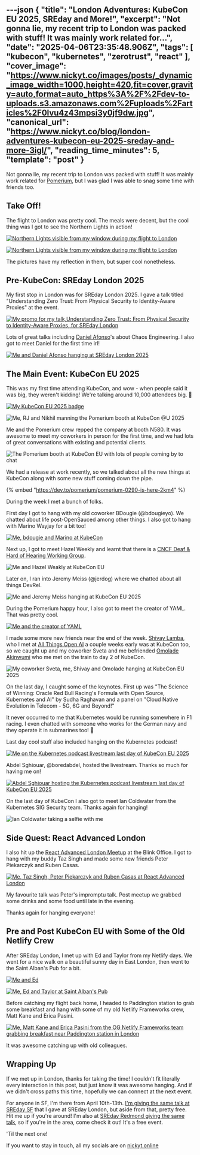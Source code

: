 ---json
{
  "title": "London Adventures: KubeCon EU 2025, SREday and More!",
  "excerpt": "Not gonna lie, my recent trip to London was packed with stuff! It was mainly work related for...",
  "date": "2025-04-06T23:35:48.906Z",
  "tags": [
    "kubecon",
    "kubernetes",
    "zerotrust",
    "react"
  ],
  "cover_image": "https://www.nickyt.co/images/posts/_dynamic_image_width=1000,height=420,fit=cover,gravity=auto,format=auto_https%3A%2F%2Fdev-to-uploads.s3.amazonaws.com%2Fuploads%2Farticles%2F0lvu4z43mpsi3y0jf9dw.jpg",
  "canonical_url": "https://www.nickyt.co/blog/london-adventures-kubecon-eu-2025-sreday-and-more-3igl/",
  "reading_time_minutes": 5,
  "template": "post"
}
---

Not gonna lie, my recent trip to London was packed with stuff! It was mainly work related for [Pomerium](https://pomerium.com), but I was glad I was able to snag some time with friends too.

## Take Off!

The flight to London was pretty cool. The meals were decent, but the cool thing was I got to see the Northern Lights in action!

[![Northern Lights visible from my window during my flight to London](https://www.nickyt.co/images/posts/_uploads_articles_38tfmj6nxsiks4ba0pr7.jpg)](https://bsky.app/profile/nickyt.online/post/3llbl3mfc2k2h)

[![Northern Lights visible from my window during my flight to London](https://www.nickyt.co/images/posts/_uploads_articles_ptlarpx1u57fepqmrucg.jpg)](https://bsky.app/profile/nickyt.online/post/3llbl3mfc2k2h)

The pictures have my reflection in them, but super cool nonetheless.

## Pre-KubeCon: SREday London 2025

My first stop in London was for SREday London 2025. I gave a talk titled "Understanding Zero Trust: From Physical Security to Identity-Aware Proxies" at the event.

[![My promo for my talk,Understanding Zero Trust: From Physical Security to Identity-Aware Proxies, for SREday London](https://www.nickyt.co/images/posts/_uploads_articles_fuu5hv0r1il054m3l0dr.jpeg)](https://sreday.com/2025-london-q1/)

Lots of great talks including [Daniel Afonso](https://www.linkedin.com/in/danieljcafonso)'s about Chaos Engineering. I also got to meet Daniel for the first time irl!

[![Me and Daniel Afonso hanging at SREday London 2025](https://www.nickyt.co/images/posts/_uploads_articles_0xqhoh3qnscd302ajxmn.png)](https://bsky.app/profile/nickyt.online/post/3lldxsjxo4c2e)

## The Main Event: KubeCon EU 2025

This was my first time attending KubeCon, and wow - when people said it was big, they weren't kidding! We're talking around 10,000 attendees big. 🤯

[![My KubeCon EU 2025 badge](https://www.nickyt.co/images/posts/_uploads_articles_o7ly8s4subzacsd0tewh.png)](https://bsky.app/profile/nickyt.online/post/3llqo2mos722j)

![Me, RJ and Nikhil manning the Pomerium booth at KubeCon @U 2025](https://www.nickyt.co/images/posts/_uploads_articles_ikcnmgmc20dz6kuh8iou.png)

Me and the Pomerium crew repped the company at booth N580. It was awesome to meet my coworkers in person for the first time, and we had lots of great conversations with existing and potential clients.

![The Pomerium booth at KubeCon EU with lots of people coming by to chat](https://www.nickyt.co/images/posts/_uploads_articles_z9yt4dlh200d96itt7pp.png)

We had a release at work recently, so we talked about all the new things at KubeCon along with some new stuff coming down the pipe.

{% embed "https://dev.to/pomerium/pomerium-0290-is-here-2km4" %}

During the week I met a bunch of folks.

First day I got to hang with my old coworker BDougie (@bdougieyo). We chatted about life post-OpenSauced among other things. I also got to hang with Marino Wayjay for a bit too!

[![Me, bdougie and Marino at KubeCon](https://www.nickyt.co/images/posts/_uploads_articles_567afw9x7kqea3jnh8s1.png)](https://x.com/nickytonline/status/1907387087210377373)

Next up, I got to meet Hazel Weekly and learnt that there is a [CNCF Deaf & Hard of Hearing Working Group](https://contribute.cncf.io/accessibility/deaf-and-hard-of-hearing/).

![Me and Hazel Weakly at KubeCon EU](https://www.nickyt.co/images/posts/_uploads_articles_9g3wexp6lms4g2nj2vol.png)

Later on, I ran into Jeremy Meiss (@jerdog) where we chatted about all things DevRel.

![Me and Jeremy Meiss hanging at KubeCon EU 2025](https://www.nickyt.co/images/posts/_uploads_articles_98dbog0ys9kzegahdmi0.jpg)

During the Pomerium happy hour, I also got to meet the creator of YAML. That was pretty cool.

[![Me and the creator of YAML](https://www.nickyt.co/images/posts/_uploads_articles_06sd89dp8psclf8j194q.jpg)](https://bsky.app/profile/nickyt.online/post/3llu5i37zss2e)

I made some more new friends near the end of the week. [Shivay Lamba](https://www.linkedin.com/in/shivaylamba), who I met at [All Things Open AI](https://allthingsopen.ai/) a couple weeks early was at KubeCon too, so we caught up and my coworker Sveta and me befriended [Omolade Akinwumi](https://www.linkedin.com/in/omolade-akinwumi/) who me met on the train to day 2 of KubeCon.

![My coworker Sveta, me, Shivay and Omolade hanging at KubeCon EU 2025](https://www.nickyt.co/images/posts/_uploads_articles_camnq1yl4n7dslfkfpes.jpg)

On the last day, I caught some of the keynotes. First up was "The Science of Winning: Oracle Red Bull Racing's Formula with Open Source, Kubernetes and AI" by Sudha Raghavan and a panel on "Cloud Native Evolution in Telecom - 5G, 6G and Beyond!"

It never occurred to me that Kubernetes would be running somewhere in F1 racing. I even chatted with someone who works for the German navy and they operate it in submarines too! 🤯

Last day cool stuff also included hanging on the Kubernetes podcast!

[![Me on the Kubernetes podcast livestream last day of KubeCon EU 2025](https://www.nickyt.co/images/posts/_uploads_articles_hhwfytc7lmbmmhugdcnx.jpg)](https://www.youtube.com/watch?v=mhToH2KgMtk)

Abdel Sghiouar, @boredabdel, hosted the livestream. Thanks so much for having me on!

[![Abdel Sghiouar hosting the Kubernetes podcast livestream last day of KubeCon EU 2025](https://www.nickyt.co/images/posts/_uploads_articles_wtp19kxf38gbhxvkzgwv.jpg)](https://www.youtube.com/watch?v=mhToH2KgMtk)

On the last day of KubeCon I also got to meet Ian Coldwater from the Kubernetes SIG Security team. Thanks again for hanging!

![Ian Coldwater taking a selfie with me](https://www.nickyt.co/images/posts/_uploads_articles_9y7sow6p8lwiltietthq.jpg)

## Side Quest: React Advanced London

I also hit up the [React Advanced London Meetup](https://guild.host/events/react-advanced-london-rlt0qo) at the Blink Office. I got to hang with my buddy Taz Singh and made some new friends Peter Piekarczyk and Ruben Casas.

[![Me, Taz Singh, Peter Piekarczyk and Ruben Casas at React Advanced London](https://www.nickyt.co/images/posts/_uploads_articles_bxcdg7hfcb66jznibega.jpeg)](https://x.com/tazsingh/status/1908073343594508372)

My favourite talk was Peter's impromptu talk. Post meetup we grabbed some drinks and some food until late in the evening.

Thanks again for hanging everyone!

## Pre and Post KubeCon EU with Some of the Old Netlify Crew

After SREday London, I met up with Ed and Taylor from my Netlify days. We went for a nice walk on a beautiful sunny day in East London, then went to the Saint Alban's Pub for a bit.

[![Me and Ed](https://www.nickyt.co/images/posts/_uploads_articles_mzobfubfwoq0wrh7arao.jpg)](https://bsky.app/profile/nickyt.online/post/3lllxn6uypk2t)

[![Me, Ed and Taylor at Saint Alban's Pub](https://www.nickyt.co/images/posts/_uploads_articles_tqi3ubd0p0toad5hs36w.jpg)](https://bsky.app/profile/nickyt.online/post/3lllxn6uypk2t)

Before catching my flight back home, I headed to Paddington station to grab some breakfast and hang with some of my old Netlify Frameworks crew, Matt Kane and Erica Pasini.

[![Me, Matt Kane and Erica Pasini from the OG Netlify Frameworks team grabbing breakfast near Paddington station in London](https://www.nickyt.co/images/posts/_uploads_articles_wrra04xtehdcfmdee4mz.jpg)](https://bsky.app/profile/nickyt.online/post/3lm2nl722g22o)

It was awesome catching up with old colleagues.

## Wrapping Up

If we met up in London, thanks for taking the time! I couldn't fit literally every interaction in this post, but just know it was awesome hanging. And if we didn't cross paths this time, hopefully we can connect at the next event.

For anyone in SF, I'm there from April 10th-13th. [I'm giving the same talk at SREday SF](https://www.linkedin.com/posts/nickytonline_im-excited-to-be-speaking-at-sreday-san-activity-7310413751512354817-WDN3) that I gave at SREday London, but aside from that, pretty free. Hit me up if you're around! I'm also at [SREday Redmond giving the same talk](https://www.linkedin.com/feed/update/urn:li:activity:7311530601545715712/), so if you're in the area, come check it out! It's a free event.

'Til the next one!

If you want to stay in touch, all my socials are on [nickyt.online](https://nickyt.online)
